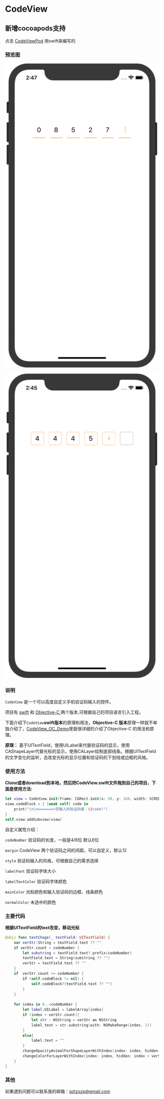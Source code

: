 # CodeView

## 新增cocoapods支持

点击 [CodeViewPod](https://github.com/Mebsunny/CodeViewPod) 用swift来编写的

### 预览图

![line](https://github.com/Mebsunny/CodeView/blob/master/Screenshot/line.png?raw=true)

![border](https://github.com/Mebsunny/CodeView/blob/master/Screenshot/border.png?raw=true)

### 说明

`CodeView` 是一个可以高度自定义手机验证码输入的控件。

项目有 [swift](https://github.com/Mebsunny/CodeView/tree/master/CodeView_Swift_Demo) 和 [Objective-C ](https://github.com/Mebsunny/CodeView/tree/master/CodeView_OC_Demo) 两个版本,可根据自己的项目语言引入工程。

下面介绍下`CodeView`**swift版本**的原理和用法，**Objective-C 版本**原理一样就不单独介绍了，[CodeView_OC_Demo](https://github.com/Mebsunny/CodeView/tree/master/CodeView_OC_Demo)里面很详细的介绍了Objective-C 的用法和原理。

**原理：** 基于UITextField，使用UILabel来代替验证码的显示，使用CAShapeLayer代替光标的显示，使用CALayer绘制底部线条。根据UITextField的文字变化的监听，去改变光标的显示位置和验证码的下划线或边框的风格。

### 使用方法 

**Clone或者download到本地，然后把CodeView.swift文件拖到自己的项目，下面是使用方法:**

```swift
let view = CodeView.init(frame: CGRect.init(x: 50, y: 160, width: SCREEN_WIDTH-100, height: 50),codeNumber: 4,style: .CodeStyle_line)
view.codeBlock = { [weak self] code in
    print("\n\n=======>您输入的验证码是：\(code)")
}
self.view.addSubview(view)
```

自定义属性介绍：

`codeNumber`  验证码的长度，一般是4/6位 默认6位

`margin` CodeView 两个验证码之间的间距，可以自定义，默认12

 `style`  验证码输入的风格，可根据自己的需求选择

 `labelFont`  验证码字体大小

 `labelTextColor`  验证码字体颜色

 `mainColor`  光标颜色和输入验证码的边框、线条颜色

 `normalColor`  未选中的颜色

### 主要代码

**根据UITextField的text改变，移动光标**

```swift
@objc func textChage(_ textField: UITextField) {
    var verStr:String = textField.text ?? ""
    if verStr.count > codeNumber {
        let substring = textField.text?.prefix(codeNumber)
        textField.text = String(substring ?? "")
        verStr = textField.text ?? ""
    }
    if  verStr.count >= codeNumber {
        if (self.codeBlock != nil) {
            self.codeBlock?(textField.text ?? "")
        }
    }
    
    for index in 0..<codeNumber {
        let label:UILabel = labelArray[index]
        if (index < verStr.count){
            let str : NSString = verStr as NSString
            label.text = str.substring(with: NSMakeRange(index, 1))
        }
        else{
            label.text = ""
        }
        changeOpacityAnimalForShapeLayerWithIndex(index: index, hidden: index == verStr.count ? false : true)
        changeColorForLayerWithIndex(index: index, hidden: index > verStr.count ? false : true)
    }
}
```

### 其他

如果遇到问题可以联系我的邮箱：gztzxzp@gmail.com
